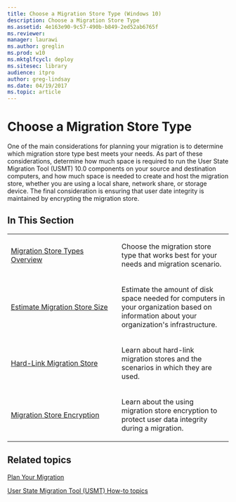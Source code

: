 ```yaml
---
title: Choose a Migration Store Type (Windows 10)
description: Choose a Migration Store Type
ms.assetid: 4e163e90-9c57-490b-b849-2ed52ab6765f
ms.reviewer: 
manager: laurawi
ms.author: greglin
ms.prod: w10
ms.mktglfcycl: deploy
ms.sitesec: library
audience: itproauthor: greg-lindsay
ms.date: 04/19/2017
ms.topic: article
---
```


# Choose a Migration Store Type


One of the main considerations for planning your migration is to determine which migration store type best meets your needs. As part of these considerations, determine how much space is required to run the User State Migration Tool (USMT) 10.0 components on your source and destination computers, and how much space is needed to create and host the migration store, whether you are using a local share, network share, or storage device. The final consideration is ensuring that user date integrity is maintained by encrypting the migration store.

## In This Section


<table>
<colgroup>
<col width="50%" />
<col width="50%" />
</colgroup>
<tbody>
<tr class="odd">
<td align="left"><p><a href="migration-store-types-overview.md" data-raw-source="[Migration Store Types Overview](migration-store-types-overview.md)">Migration Store Types Overview</a></p></td>
<td align="left"><p>Choose the migration store type that works best for your needs and migration scenario.</p></td>
</tr>
<tr class="even">
<td align="left"><p><a href="usmt-estimate-migration-store-size.md" data-raw-source="[Estimate Migration Store Size](usmt-estimate-migration-store-size.md)">Estimate Migration Store Size</a></p></td>
<td align="left"><p>Estimate the amount of disk space needed for computers in your organization based on information about your organization&#39;s infrastructure.</p></td>
</tr>
<tr class="odd">
<td align="left"><p><a href="usmt-hard-link-migration-store.md" data-raw-source="[Hard-Link Migration Store](usmt-hard-link-migration-store.md)">Hard-Link Migration Store</a></p></td>
<td align="left"><p>Learn about hard-link migration stores and the scenarios in which they are used.</p></td>
</tr>
<tr class="even">
<td align="left"><p><a href="usmt-migration-store-encryption.md" data-raw-source="[Migration Store Encryption](usmt-migration-store-encryption.md)">Migration Store Encryption</a></p></td>
<td align="left"><p>Learn about the using migration store encryption to protect user data integrity during a migration.</p></td>
</tr>
</tbody>
</table>

 

## Related topics


[Plan Your Migration](usmt-plan-your-migration.md)

[User State Migration Tool (USMT) How-to topics](usmt-how-to.md)

 

 





